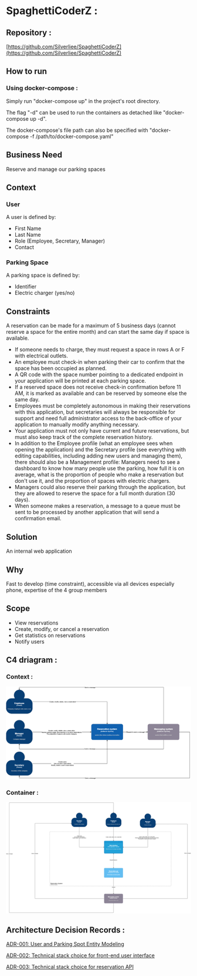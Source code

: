 # SpaghettiCoderZ :

## **Repository** :

[https://github.com/Silverliee/SpaghettiCoderZ](https://github.com/Silverliee/SpaghettiCoderZ)

## How to run

### Using docker-compose :

Simply run "docker-compose up" in the project's root directory.

The flag "-d" can be used to run the containers as detached like "docker-compose up -d".

The docker-compose's file path can also be specified with "docker-compose -f /path/to/docker-compose.yaml"

## Business Need

Reserve and manage our parking spaces

## Context

### User

A user is defined by:

- First Name
- Last Name
- Role (Employee, Secretary, Manager)
- Contact

### Parking Space

A parking space is defined by:

- Identifier
- Electric charger (yes/no)

## Constraints

A reservation can be made for a maximum of 5 business days (cannot reserve a space for the entire month) and can start the same day if space is available.

- If someone needs to charge, they must request a space in rows A or F with electrical outlets.
- An employee must check-in when parking their car to confirm that the space has been occupied as planned.
- A QR code with the space number pointing to a dedicated endpoint in your application will be printed at each parking space.
- If a reserved space does not receive check-in confirmation before 11 AM, it is marked as available and can be reserved by someone else the same day.
- Employees must be completely autonomous in making their reservations with this application, but secretaries will always be responsible for support and need full administrator access to the back-office of your application to manually modify anything necessary.
- Your application must not only have current and future reservations, but must also keep track of the complete reservation history.
- In addition to the Employee profile (what an employee sees when opening the application) and the Secretary profile (see everything with editing capabilities, including adding new users and managing them), there should also be a Management profile: Managers need to see a dashboard to know how many people use the parking, how full it is on average, what is the proportion of people who make a reservation but don't use it, and the proportion of spaces with electric chargers.
- Managers could also reserve their parking through the application, but they are allowed to reserve the space for a full month duration (30 days).
- When someone makes a reservation, a message to a queue must be sent to be processed by another application that will send a confirmation email.

## Solution

An internal web application

## Why

Fast to develop (time constraint), accessible via all devices especially phone, expertise of the 4 group members

## Scope

- View reservations
- Create, modify, or cancel a reservation
- Get statistics on reservations
- Notify users

## C4 driagram :

### Context :

![C4 SpaghettiCoderZ-C4- Context.drawio.png](Docs/C4_SpaghettiCoderZ-C4-_Context.drawio.png)

### Container :

![C4 SpaghettiCoderZ-C4-Container.drawio.png](Docs/C4_SpaghettiCoderZ-C4-Container.drawio.png)

## Architecture Decision Records :

[ADR-001: User and Parking Spot Entity Modeling](Docs/ADR-001%20User%20and%20Parking%20Spot%20Entity%20Modeling.md)

[ADR-002: Technical stack choice for front-end user interface](Docs/ADR-002%20Technical%20stack%20choice%20for%20front-end%20user.md)

[ADR-003: Technical stack choice for reservation API](Docs/ADR-003%20Technical%20stack%20choice%20for%20reservation%20API.md)
